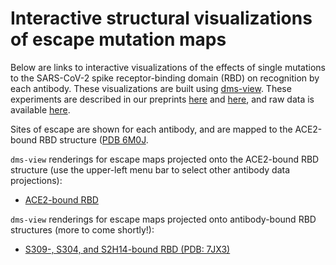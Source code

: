 # Interactive structural visualizations of escape mutation maps

Below are links to interactive visualizations of the effects of single mutations to the SARS-CoV-2 spike receptor-binding domain (RBD) on recognition by each antibody. These visualizations are built using [dms-view](https://dms-view.github.io/docs/). These experiments are described in our preprints [here](https://www.biorxiv.org/content/10.1101/2021.04.06.438709v1) and [here](https://www.biorxiv.org/content/10.1101/2021.04.07.438818v1), and raw data is available [here](https://github.com/jbloomlab/SARS-CoV-2-RBD_MAP_Vir_mAbs/blob/main/results/supp_data/vir_antibodies_raw_data.csv).

Sites of escape are shown for each antibody, and are mapped to the ACE2-bound RBD structure ([PDB 6M0J](https://www.rcsb.org/structure/6M0J).

`dms-view` renderings for escape maps projected onto the ACE2-bound RBD structure (use the upper-left menu bar to select other antibody data projections):
 - <a href="https://dms-view.github.io/?markdown-url=https%3A%2F%2Fraw.githubusercontent.com%2Fjbloomlab%2FSARS-CoV-2-RBD_MAP_Vir_mAbs%2Fmain%2Fdata%2Fdms-view_metadata.md%3Ftoken%3DABECTFIRLI3HCW5YO65AGXLAKUFWI&pdb-url=https%3A%2F%2Fraw.githubusercontent.com%2Fjbloomlab%2FSARS-CoV-2-RBD_MAP_Vir_mAbs%2Fmain%2Fdata%2Fpdbs%2F6M0J.pdb%3Ftoken%3DABECTFI3UKKLSHGQJPHFKFLAKUFX2&data-url=https%3A%2F%2Fraw.githubusercontent.com%2Fjbloomlab%2FSARS-CoV-2-RBD_MAP_Vir_mAbs%2Fmain%2Fresults%2Fsupp_data%2Fvir_antibodies_6m0j_dms-view_data.csv%3Ftoken%3DABECTFKCQANFFJD3RTP7N53AKUF3A&condition=S2H97&site_metric=site_total+escape&mutation_metric=mut_escape+color+ACE2+bind&selected_sites=393%2C394%2C396%2C428%2C462%2C514%2C516%2C518%2C520&protein-data-color=&protein-other-color=pink" target="_blank">ACE2-bound RBD</a> 

`dms-view` renderings for escape maps projected onto antibody-bound RBD structures (more to come shortly!):
 - <a href="https://dms-view.github.io/?markdown-url=https%3A%2F%2Fraw.githubusercontent.com%2Fjbloomlab%2FSARS-CoV-2-RBD_MAP_Vir_mAbs%2Fmain%2Fdata%2Fdms-view_metadata.md%3Ftoken%3DABECTFIRLI3HCW5YO65AGXLAKUFWI&pdb-url=https%3A%2F%2Fraw.githubusercontent.com%2Fjbloomlab%2FSARS-CoV-2-RBD_MAP_Vir_mAbs%2Fmain%2Fdata%2Fpdbs%2F7jx3.pdb%3Ftoken%3DABECTFIYMLJZ5GELPYIRWITAKUGTE&data-url=https%3A%2F%2Fraw.githubusercontent.com%2Fjbloomlab%2FSARS-CoV-2-RBD_MAP_Vir_mAbs%2Fmain%2Fresults%2Fsupp_data%2Fvir_antibodies_7JX3_dms-view_data.csv%3Ftoken%3DABECTFLS7HV6O3ATEY5GYXTAKUGLM&condition=S2H14&site_metric=site_total+escape&mutation_metric=mut_escape+color+ACE2+bind&selected_sites=403%2C417%2C449%2C455%2C456%2C473%2C489%2C496%2C498%2C499%2C500%2C501&protein-data-color=&protein-other-color=darkblue" target="_blank">S309-, S304, and S2H14-bound RBD (PDB: 7JX3)</a> 
  

